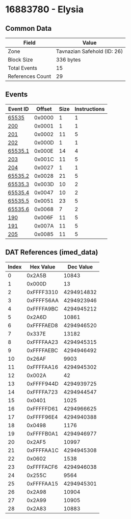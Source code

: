 # 16883780 - Elysia

## Common Data

| Field            | Value                       |
|------------------|-----------------------------|
| Zone             | Tavnazian Safehold (ID: 26) |
| Block Size       | 336 bytes                   |
| Total Events     | 15                          |
| References Count | 29                          |

## Events

| Event ID                | Offset   |   Size |   Instructions |
|-------------------------|----------|--------|----------------|
| [65535](./65535.md)     | 0x0000   |      1 |              1 |
| [200](./200.md)         | 0x0001   |      1 |              1 |
| [201](./201.md)         | 0x0002   |     11 |              5 |
| [202](./202.md)         | 0x000D   |      1 |              1 |
| [65535.1](./65535.1.md) | 0x000E   |     14 |              4 |
| [203](./203.md)         | 0x001C   |     11 |              5 |
| [204](./204.md)         | 0x0027   |      1 |              1 |
| [65535.2](./65535.2.md) | 0x0028   |     21 |              5 |
| [65535.3](./65535.3.md) | 0x003D   |     10 |              2 |
| [65535.4](./65535.4.md) | 0x0047   |     10 |              2 |
| [65535.5](./65535.5.md) | 0x0051   |     23 |              5 |
| [65535.6](./65535.6.md) | 0x0068   |      7 |              2 |
| [190](./190.md)         | 0x006F   |     11 |              5 |
| [191](./191.md)         | 0x007A   |     11 |              5 |
| [205](./205.md)         | 0x0085   |     11 |              5 |

## DAT References (imed_data)

|   Index | Hex Value   |   Dec Value |
|---------|-------------|-------------|
|       0 | 0x2A5B      |       10843 |
|       1 | 0x000D      |          13 |
|       2 | 0xFFFF3310  |  4294914832 |
|       3 | 0xFFFF56AA  |  4294923946 |
|       4 | 0xFFFFA9BC  |  4294945212 |
|       5 | 0x2A6D      |       10861 |
|       6 | 0xFFFFAED8  |  4294946520 |
|       7 | 0x337E      |       13182 |
|       8 | 0xFFFFAA23  |  4294945315 |
|       9 | 0xFFFFAEBC  |  4294946492 |
|      10 | 0x26AF      |        9903 |
|      11 | 0xFFFFAA16  |  4294945302 |
|      12 | 0x002A      |          42 |
|      13 | 0xFFFF944D  |  4294939725 |
|      14 | 0xFFFFA723  |  4294944547 |
|      15 | 0x0401      |        1025 |
|      16 | 0xFFFFFD61  |  4294966625 |
|      17 | 0xFFFF96E4  |  4294940388 |
|      18 | 0x0498      |        1176 |
|      19 | 0xFFFFB0A1  |  4294946977 |
|      20 | 0x2AF5      |       10997 |
|      21 | 0xFFFFAA1C  |  4294945308 |
|      22 | 0x0602      |        1538 |
|      23 | 0xFFFFACF6  |  4294946038 |
|      24 | 0x255C      |        9564 |
|      25 | 0xFFFFAA15  |  4294945301 |
|      26 | 0x2A98      |       10904 |
|      27 | 0x2A99      |       10905 |
|      28 | 0x2A83      |       10883 |
